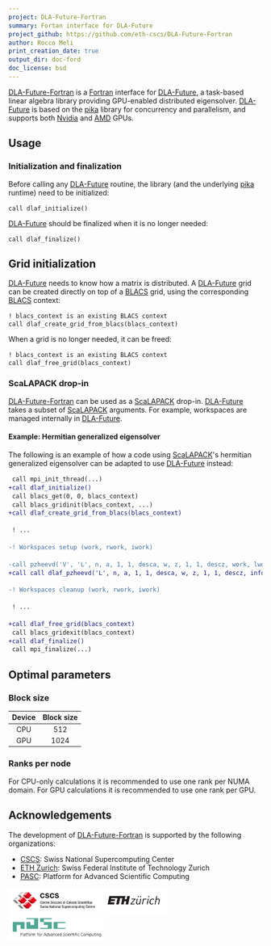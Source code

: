```yaml
---
project: DLA-Future-Fortran
summary: Fortan interface for DLA-Future
project_github: https://github.com/eth-cscs/DLA-Future-Fortran
author: Rocco Meli
print_creation_date: true
output_dir: doc-ford
doc_license: bsd
---
```


[DLA-Future-Fortran] is a [Fortran] interface for [DLA-Future], a task-based linear algebra library providing GPU-enabled distributed eigensolver. [DLA-Future] is based on the [pika] library for concurrency and parallelism, and supports both [Nvidia] and [AMD] GPUs.

## Usage

### Initialization and finalization

Before calling any [DLA-Future] routine, the library (and the underlying [pika] runtime) need to be initialized:

```Fortran
call dlaf_initialize()
```

[DLA-Future] should be finalized when it is no longer needed:

```Fortran
call dlaf_finalize()
```

## Grid initialization 

[DLA-Future] needs to know how a matrix is distributed. A [DLA-Future] grid can be created directly on top of a [BLACS] grid, using the corresponding [BLACS] context:

```Fortran
! blacs_context is an existing BLACS context
call dlaf_create_grid_from_blacs(blacs_context)
```

When a grid is no longer needed, it can be freed:

```Fortran
! blacs_context is an existing BLACS context
call dlaf_free_grid(blacs_context)
```

### ScaLAPACK drop-in

[DLA-Future-Fortran] can be used as a [ScaLAPACK] drop-in. [DLA-Future] takes a subset of [ScaLAPACK] arguments. For example, workspaces are managed internally in [DLA-Future].

#### Example: Hermitian generalized eigensolver

The following is an example of how a code using [ScaLAPACK]'s hermitian generalized eigensolver can be adapted to use [DLA-Future] instead:

```diff
 call mpi_init_thread(...)
+call dlaf_initialize()
 call blacs_get(0, 0, blacs_context)
 call blacs_gridinit(blacs_context, ...)
+call dlaf_create_grid_from_blacs(blacs_context)

 ! ...

-! Workspaces setup (work, rwork, iwork)

-call pzheevd('V', 'L', n, a, 1, 1, desca, w, z, 1, 1, descz, work, lwork, rwork, lrwork, iwork, liwork, info)
+call call dlaf_pzheevd('L', n, a, 1, 1, desca, w, z, 1, 1, descz, info)

-! Workspaces cleanup (work, rwork, iwork)
 
 ! ...

+call dlaf_free_grid(blacs_context)
 call blacs_gridexit(blacs_context)
+call dlaf_finalize()
 call mpi_finalize(...)
```

## Optimal parameters

### Block size

| Device | Block size |
| :----: | :--------: |
| CPU    | 512        |
| GPU    | 1024       |

### Ranks per node

For CPU-only calculations it is recommended to use one rank per NUMA domain. For GPU calculations it is recommended to use one rank per GPU.

## Acknowledgements

The development of [DLA-Future-Fortran] is supported by the following organizations:

* [CSCS]: Swiss National Supercomputing Center
* [ETH Zurich]: Swiss Federal Institute of Technology Zurich
* [PASC]: Platform for Advanced Scientific Computing

<img height="50" src="./docs/images/logo-cscs.jpg"><img height="50" src="./docs/images/logo-eth.svg"><img height="50" src="./docs/images/logo-pasc.png">

[AMD]: https://www.amd.com/en.html
[BLACS]: https://www.netlib.org/blacs/
[CSCS]: https://www.cscs.ch
[DLA-Future-Fortran]: https://github.com/eth-cscs/DLA-Future-Fortran
[DLA-Future]: https://github.com/eth-cscs/DLA-Future
[ETH Zurich]: https://ethz.ch/en.html
[Fortran]: https://github.com/eth-cscs/DLA-Future
[Nvidia]: https://www.nvidia.com/en-us/
[PASC]: https://www.pasc-ch.org/
[pika]: https://github.com/pika-org/pika
[ScaLAPACK]: https://www.netlib.org/scalapack/
